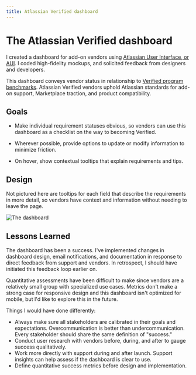 ```yaml
---
title: Atlassian Verified dashboard
---
```


# The Atlassian Verified dashboard

I created a dashboard for add-on vendors using [Atlassian User Interface, or AUI](https://docs.atlassian.com/aui/latest/index.html). I coded high-fidelity mockups, and solicited feedback from designers and developers.

This dashboard conveys vendor status in relationship to [Verified program benchmarks](https://developer.atlassian.com/x/mIRjAQ). Atlassian Verified vendors uphold Atlassian standards for add-on support, Marketplace traction, and product compatibility.

## Goals

* Make individual requirement statuses obvious, so vendors can use this dashboard as a checklist on the way to becoming Verified.

* Wherever possible, provide options to update or modify information to minimize friction.

* On hover, show contextual tooltips that explain requirements and tips.

## Design

Not pictured here are tooltips for each field that describe the requirements in more detail, so vendors have context and information without needing to leave the page.

![The dashboard](/images/verified-dashboard.jpg)

## Lessons Learned

The dashboard has been a success. I've implemented changes in dashboard design, email notifications, and documentation in response to direct feedback from support and vendors. In retrospect, I should have initiated this feedback loop earlier on.

Quantitative assessments have been difficult to make since vendors are a relatively small group with specialized use cases. Metrics don't make a strong case for responsive design and this dashboard isn't optimized for mobile, but I'd like to explore this in the future.

Things I would have done differently:

* Always make sure all stakeholders are calibrated in their goals and expectations. Overcommunication is better than undercommunication. Every stakeholder should share the same definition of "success."
* Conduct user research with vendors before, during, and after to gauge success qualitatively.
* Work more directly with support during and after launch. Support insights can help assess if the dashboard is clear to use.
* Define quantitative success metrics before design and implementation.